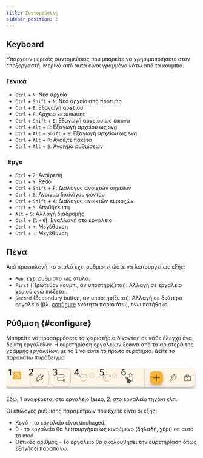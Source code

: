 ```yaml
---
title: Συντομεύσεις
sidebar_position: 2
---
```


## Keyboard

Υπάρχουν μερικές συντομεύσεις που μπορείτε να χρησιμοποιήσετε στον επεξεργαστή.
Μερικά από αυτά είναι γραμμένα κάτω από τα κουμπιά.

### Γενικά

- `Ctrl` + `N`: Νέο αρχείο
- `Ctrl` + `Shift` + `N`: Νέο αρχείο από πρότυπο
- `Ctrl` + `E`: Εξαγωγή αρχείου
- `Ctrl` + `P`: Αρχείο εκτύπωσης
- `Ctrl` + `Shift` + `E`: Εξαγωγή αρχείου ως εικόνα
- `Ctrl` + `Alt` + `E`: Εξαγωγή αρχείου ως svg
- `Ctrl` + `Alt` + `Shift` + `E`: Εξαγωγή αρχείου ως svg
- `Ctrl` + `Alt` + `P`: Ανοίξτε πακέτα
- `Ctrl` + `Alt` + `S`: Άνοιγμα ρυθμίσεων

### Έργο

- `Ctrl` + `Z`: Αναίρεση
- `Ctrl` + `Y`: Redo
- `Ctrl` + `Shift` + `P`: Διάλογος ανοιχτών σημείων
- `Ctrl` + `B`: Άνοιγμα διαλόγου φόντου
- `Ctrl` + `Shift` + `A`: Διάλογος ανοικτών περιοχών
- `Ctrl` + `S`: Αποθήκευση
- `Alt` + `S`: Αλλαγή διαδρομής
- `Ctrl` + (`1` - `0`): Εναλλαγή στο εργαλείο
- `Ctrl` + `+`: Μεγέθυνση
- `Ctrl` + `-`: Μεγέθυνση

## Πένα

Από προεπιλογή, το στυλό έχει ρυθμιστεί ώστε να λειτουργεί ως εξής:

- `Pen`: έχει ρυθμιστεί ως στυλό.
- `First` (Πρωτεύον κουμπί, αν υποστηρίζεται): Αλλαγή σε εργαλείο χεριού ενώ πιέζεται.
- `Second` (Secondary button, αν υποστηρίζεται): Αλλαγή σε δεύτερο εργαλείο (βλ. [configure](#configure) ενότητα παρακάτω), ενώ πατήθηκε.

## Ρύθμιση {#configure}

Μπορείτε να προσαρμόσετε τα χειριστήρια δίνοντας σε κάθε έλεγχο ένα δείκτη εργαλείων. Η ευρετηρίαση εργαλείων ξεκινά από τα αριστερά της γραμμής εργαλείων, με το `1` να είναι το πρώτο ευρετήριο. Δείτε το παρακάτω παράδειγμα

![αριθμημένη γραμμή εργαλείων](toolbar_numbered.png)

Εδώ, 1 αναφέρεται στο εργαλείο lasso, 2, στο εργαλείο τηγάνι κλπ.

Οι επιλογές ρύθμισης παραμέτρων που έχετε είναι οι εξής:

- Κενό - το εργαλείο είναι unchaged.
- 0 - το εργαλείο θα λειτουργήσει ως κινούμενο (δηλαδή, χέρι) σε αυτό το mod.
- Θετικός αριθμός - Το εργαλείο θα ακολουθήσει την ευρετηρίαση όπως εξηγήσει παραπάνω.
